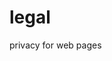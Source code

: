 # legal
<meta name="google-site-verification" content="5U1K8PlT-QCXWqfJaQU0ClzOean8BroRvBB9Clafjig" />
privacy for web pages
